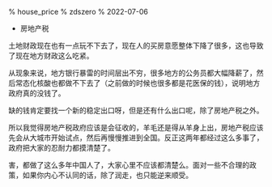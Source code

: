 % house_price
% zdszero
% 2022-07-06

* 房地产税

土地财政现在也有一点玩不下去了，现在人的买房意愿整体下降了很多，这也导致了现在地方财政这么吃紧。

从现象来说，地方银行暴雷的时间层出不穷，很多地方的公务员都大幅降薪了，然后常态化核酸也都做不下去了（之前做的时候也很多都是花医保的钱），说明地方政府真的没钱了。

缺的钱肯定要找一个新的稳定出口呀，但是还有什么出口呢，除了房地产税之外。

所以我觉得房地产税政府应该是会征收的，羊毛还是得从羊身上出，房地产税应该先会从大城市开始试点，然后再慢慢推进到全国。反正这两年都经过这么多事了，政府把大家的忍耐力都摸清楚了。

害，都做了这么多年中国人了，大家心里不应该都清楚么。面对一些不合理的政策，如果你内心不认同的话，除了润走，也只能逆来顺受。
